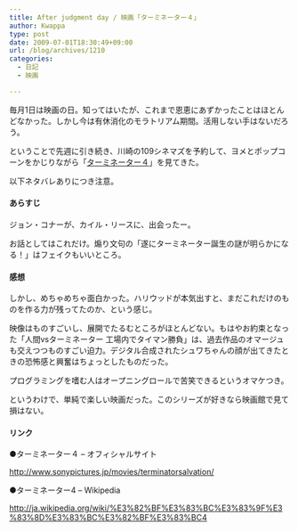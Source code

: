 ```yaml
---
title: After judgment day / 映画「ターミネーター４」
author: Kwappa
type: post
date: 2009-07-01T18:30:49+09:00
url: /blog/archives/1210
categories:
  - 日記
  - 映画

---
```

毎月1日は映画の日。知ってはいたが、これまで恩恵にあずかったことはほとんどなかった。しかし今は有休消化のモラトリアム期間。活用しない手はないだろう。
  
ということで先週に引き続き、川崎の109シネマズを予約して、ヨメとポップコーンをかじりながら「<a href="http://www.sonypictures.jp/movies/terminatorsalvation/" target="_blank" rel="noopener noreferrer">ターミネーター４</a>」を見てきた。
  
以下ネタバレありにつき注意。
  
<!--more-->

#### あらすじ

ジョン・コナーが、カイル・リースに、出会ったー。
  
お話としてはこれだけ。煽り文句の「遂にターミネーター誕生の謎が明らかになる！」はフェイクもいいところ。

#### 感想

しかし、めちゃめちゃ面白かった。ハリウッドが本気出すと、まだこれだけのものを作る力が残ってたのか、という感じ。
  
映像はものすごいし、展開でたるむところがほとんどない。もはやお約束となった「人間vsターミネーター 工場内でタイマン勝負」は、過去作品のオマージュも交えつつものすごい迫力。デジタル合成されたシュワちゃんの顔が出てきたときの恐怖感と興奮はちょっとしたものだった。
  
プログラミングを嗜む人はオープニングロールで苦笑できるというオマケつき。
  
というわけで、単純で楽しい映画だった。このシリーズが好きなら映画館で見て損はない。

#### リンク

●ターミネーター４ &#8211; オフィシャルサイト
  
http://www.sonypictures.jp/movies/terminatorsalvation/
  
●ターミネーター4 &#8211; Wikipedia
  
http://ja.wikipedia.org/wiki/%E3%82%BF%E3%83%BC%E3%83%9F%E3%83%8D%E3%83%BC%E3%82%BF%E3%83%BC4
